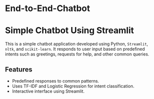 # End-to-End-Chatbot

# Simple Chatbot Using Streamlit

This is a simple chatbot application developed using Python, `Streamlit`, `nltk`, and `scikit-learn`. It responds to user input based on predefined intents such as greetings, requests for help, and other common queries.

## Features

- Predefined responses to common patterns.
- Uses TF-IDF and Logistic Regression for intent classification.
- Interactive interface using Streamlit.



